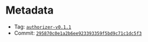 # Metadata
- Tag: [`authorizer-v0.1.1`](https://github.com/mimic-fi/v3-core/releases/tag/authorizer-v0.1.1)
- Commit: [`295870c0e1a2b6ee923393359f5bd9c71c1dc5f3`](https://github.com/mimic-fi/v3-core/commit/295870c0e1a2b6ee923393359f5bd9c71c1dc5f3)
 